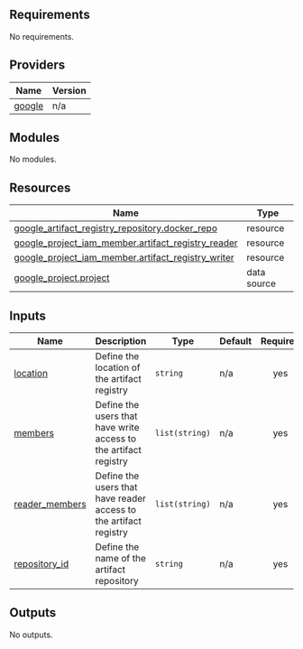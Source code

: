 ## Requirements

No requirements.

## Providers

| Name | Version |
|------|---------|
| <a name="provider_google"></a> [google](#provider\_google) | n/a |

## Modules

No modules.

## Resources

| Name | Type |
|------|------|
| [google_artifact_registry_repository.docker_repo](https://registry.terraform.io/providers/hashicorp/google/latest/docs/resources/artifact_registry_repository) | resource |
| [google_project_iam_member.artifact_registry_reader](https://registry.terraform.io/providers/hashicorp/google/latest/docs/resources/project_iam_member) | resource |
| [google_project_iam_member.artifact_registry_writer](https://registry.terraform.io/providers/hashicorp/google/latest/docs/resources/project_iam_member) | resource |
| [google_project.project](https://registry.terraform.io/providers/hashicorp/google/latest/docs/data-sources/project) | data source |

## Inputs

| Name | Description | Type | Default | Required |
|------|-------------|------|---------|:--------:|
| <a name="input_location"></a> [location](#input\_location) | Define the location of the artifact registry | `string` | n/a | yes |
| <a name="input_members"></a> [members](#input\_members) | Define the users that have write access to the artifact registry | `list(string)` | n/a | yes |
| <a name="input_reader_members"></a> [reader\_members](#input\_reader\_members) | Define the users that have reader access to the artifact registry | `list(string)` | n/a | yes |
| <a name="input_repository_id"></a> [repository\_id](#input\_repository\_id) | Define the name of the artifact repository | `string` | n/a | yes |

## Outputs

No outputs.
